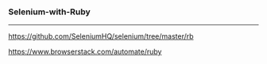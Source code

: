 ### Selenium-with-Ruby
---
https://github.com/SeleniumHQ/selenium/tree/master/rb

https://www.browserstack.com/automate/ruby

```
```

```
```

```
```

